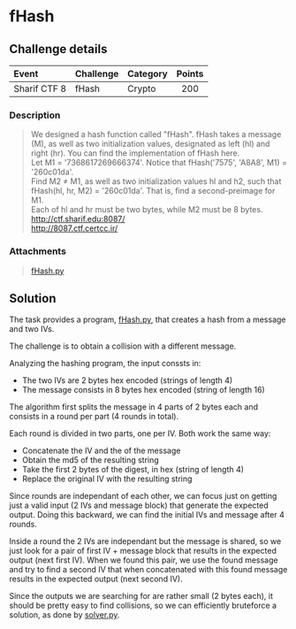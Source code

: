 # fHash
## Challenge details
|       Event        | Challenge | Category | Points  |
|:-------------------|:----------|:---------|:-------:|
| Sharif CTF 8       |fHash      |Crypto    |200      |

### Description
> We designed a hash function called "fHash". fHash takes a message (M), as well as two initialization values, designated as left (hl) and right (hr). You can find the implementation of fHash here.  
> Let M1 = '7368617269666374'. Notice that fHash('7575', 'A8A8', M1) = '260c01da'.  
> Find M2 ≠ M1, as well as two initialization values hl and h2, such that fHash(hl, hr, M2) = '260c01da'. That is, find a second-preimage for M1.  
> Each of hl and hr must be two bytes, while M2 must be 8 bytes.  
> http://ctf.sharif.edu:8087/  
> http://8087.ctf.certcc.ir/

### Attachments
> [fHash.py](fHash.py)

## Solution


The task provides a program, [fHash.py](fHash.py),
that creates a hash from a message and two IVs.

The challenge is to obtain a collision with a different message.

Analyzing the hashing program, the input conssts in:

* The two IVs are 2 bytes hex encoded (strings of length 4)
* The message consists in 8 bytes hex encoded (string of length 16)

The algorithm first splits the message in 4 parts of 2 bytes each
and consists in a round per part (4 rounds in total).

Each round is divided in two parts, one per IV.
Both work the same way:
* Concatenate the IV and the of the message
* Obtain the md5 of the resulting string
* Take the first 2 bytes of the digest, in hex (string of length 4)
* Replace the original IV with the resulting string

Since rounds are independant of each other,
we can focus just on getting just a valid input (2 IVs and message block)
that generate the expected output.
Doing this backward, we can find the initial IVs and message after 4 rounds.

Inside a round the 2 IVs are independant but the message is shared,
so we just look for a pair of first IV + message block
that results in the expected output (next first IV).
When we found this pair, we use the found message and
try to find a second IV that when concatenated with this found message
results in the expected output (next second IV).

Since the outputs we are searching for are rather small (2 bytes each),
it should be pretty easy to find collisions,
so we can efficiently bruteforce a solution, as done by [solver.py](solver.py).

